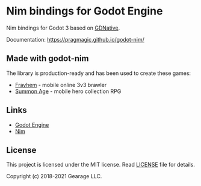 # Nim bindings for Godot Engine

Nim bindings for Godot 3 based on [GDNative](https://godotengine.org/article/dlscript-here).

Documentation: https://pragmagic.github.io/godot-nim/

## Made with godot-nim

The library is production-ready and has been used to create these games:

- [Frayhem](https://frayhem.com/) - mobile online 3v3 brawler
- [Summon Age](https://summonage.com/) - mobile hero collection RPG

## Links

- [Godot Engine](https://www.godotengine.org/)
- [Nim](https://nim-lang.org/)

## License

This project is licensed under the MIT license. Read [LICENSE](LICENSE) file for details.

Copyright (c) 2018-2021 Gearage LLC.
